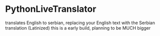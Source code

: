 # PythonLiveTranslator
translates English to serbian, replacing your English text with the Serbian translation (Latinized) this is a early build, planning to be MUCH bigger
